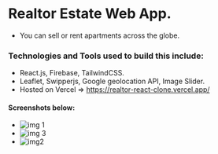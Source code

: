 # Realtor Estate Web App.
- You can sell or rent apartments across the globe.
### Technologies and Tools used to build this include:
- React.js, Firebase, TailwindCSS.
- Leaflet, Swipperjs, Google geolocation API, Image Slider.
- Hosted on Vercel => https://realtor-react-clone.vercel.app/

#### Screenshots below:
- ![img 1](https://github.com/kasydev/realtor-react-clone/assets/125959390/5d826000-a3d8-43a9-95cb-b37c6adc4cfc)
- ![img 3](https://github.com/kasydev/realtor-react-clone/assets/125959390/c7a657fb-9f11-4068-807e-c0601d8360d0)
- ![img2](https://github.com/kasydev/realtor-react-clone/assets/125959390/12b9aa96-62c6-4995-9305-c1be84fb4201)
